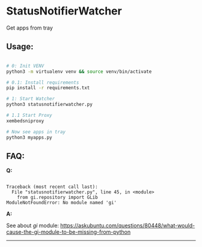 # StatusNotifierWatcher

Get apps from tray

## Usage:

```bash

# 0: Init VENV
python3 -m virtualenv venv && source venv/bin/activate

# 0.1: Install requirements
pip install -r requirements.txt

# 1: Start Watcher
python3 statusnotifierwatcher.py

# 1.1 Start Proxy
xembedsniproxy

# Now see apps in tray
python3 myapps.py

```

## FAQ:

**Q:**

```

Traceback (most recent call last):
  File "statusnotifierwatcher.py", line 45, in <module>
    from gi.repository import GLib
ModuleNotFoundError: No module named 'gi'

```

**A:**

See about *gi* module: https://askubuntu.com/questions/80448/what-would-cause-the-gi-module-to-be-missing-from-python

---
